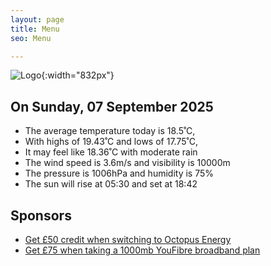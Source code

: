 ```yaml
---
layout: page
title: Menu
seo: Menu

---
```


![Logo](/images/logo.jpg){:width="832px"}

<!-- weather_marker starts -->
## On Sunday, 07 September 2025

- The average temperature today is 18.5˚C,
- With highs of 19.43˚C and lows of 17.75˚C,
- It may feel like 18.36˚C with moderate rain
- The wind speed is 3.6m/s and visibility is 10000m
- The pressure is 1006hPa and humidity is 75%
- The sun will rise at 05:30 and set at 18:42

<!-- weather_marker ends -->

## Sponsors

- [Get £50 credit when switching to Octopus Energy](https://bit.ly/3oD1nnS)
- [Get £75 when taking a 1000mb YouFibre broadband plan](https://aklam.io/91zWhU?)
